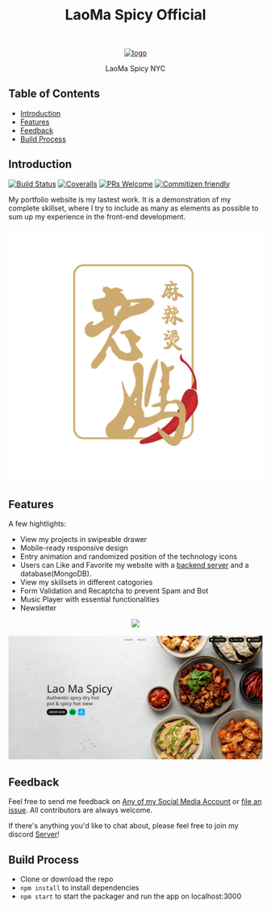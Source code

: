 <h1 align="center"> LaoMa Spicy Official</h1> <br>
<p align="center">
  <a href="https://laomaspicynyc.netlify.app/">
    <img alt="logo" title="logo" src="./laoma.cover.png" height="150">
  </a>
</p>

<p align="center">
  LaoMa Spicy NYC
</p>

<!-- START doctoc generated TOC please keep comment here to allow auto update -->
<!-- DON'T EDIT THIS SECTION, INSTEAD RE-RUN doctoc TO UPDATE -->

## Table of Contents

- [Introduction](#introduction)
- [Features](#features)
- [Feedback](#feedback)
- [Build Process](#build-process)

<!-- END doctoc generated TOC please keep comment here to allow auto update -->

## Introduction

[![Build Status](https://img.shields.io/travis/gitpoint/git-point.svg?style=flat-square)](https://travis-ci.org/gitpoint/git-point)
[![Coveralls](https://img.shields.io/coveralls/github/gitpoint/git-point.svg?style=flat-square)](https://coveralls.io/github/gitpoint/git-point)
[![PRs Welcome](https://img.shields.io/badge/PRs-welcome-brightgreen.svg?style=flat-square)](http://makeapullrequest.com)
[![Commitizen friendly](https://img.shields.io/badge/commitizen-friendly-brightgreen.svg?style=flat-square)](http://commitizen.github.io/cz-cli/)

My portfolio website is my lastest work. It is a demonstration of my complete skillset, where I try to include as many as elements as possible to sum up my experience in the front-end development.

<p align="center">
  <img src = "./laoma_cover.png" width=700>
</p>

## Features

A few hightlights:

- View my projects in swipeable drawer
- Mobile-ready responsive design
- Entry animation and randomized position of the technology icons
- Users can Like and Favorite my website with a [backend server](https://github.com/AnthonyZhang220/portfolio-website-server) and a database(MongoDB).
- View my skillsets in different catogories
- Form Validation and Recaptcha to prevent Spam and Bot
- Music Player with essential functionalities
- Newsletter

<p align="center">
  <img src = "./laoma.gif" width=700>
</p>

<p align="center">
  <img src = "./laoma_hero.png" width=700>
</p>

## Feedback

Feel free to send me feedback on [Any of my Social Media Account](https://github.com/AnthonyZhang220) or [file an issue](https://github.com/AnthonyZhang220/portfolio-website/issues/new). All contributors are always welcome.

If there's anything you'd like to chat about, please feel free to join my discord [Server](https://discord.gg/xkPRmn2HRb)!

## Build Process

- Clone or download the repo
- `npm install` to install dependencies
- `npm start` to start the packager and run the app on localhost:3000
